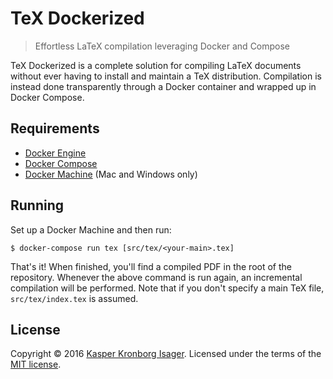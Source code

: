 # TeX Dockerized

> Effortless LaTeX compilation leveraging Docker and Compose

TeX Dockerized is a complete solution for compiling LaTeX documents without ever having to install and maintain a TeX distribution. Compilation is instead done transparently through a Docker container and wrapped up in Docker Compose.

## Requirements

* [Docker Engine](https://docs.docker.com/installation/)
* [Docker Compose](https://docs.docker.com/compose/)
* [Docker Machine](https://docs.docker.com/machine/) (Mac and Windows only)

## Running

Set up a Docker Machine and then run:

```console
$ docker-compose run tex [src/tex/<your-main>.tex]
```

That's it! When finished, you'll find a compiled PDF in the root of the repository. Whenever the above command is run again, an incremental compilation will be performed. Note that if you don't specify a main TeX file, `src/tex/index.tex` is assumed.

## License

Copyright &copy; 2016 [Kasper Kronborg Isager](http://github.com/kasperisager). Licensed under the terms of the [MIT license](LICENSE.md).
